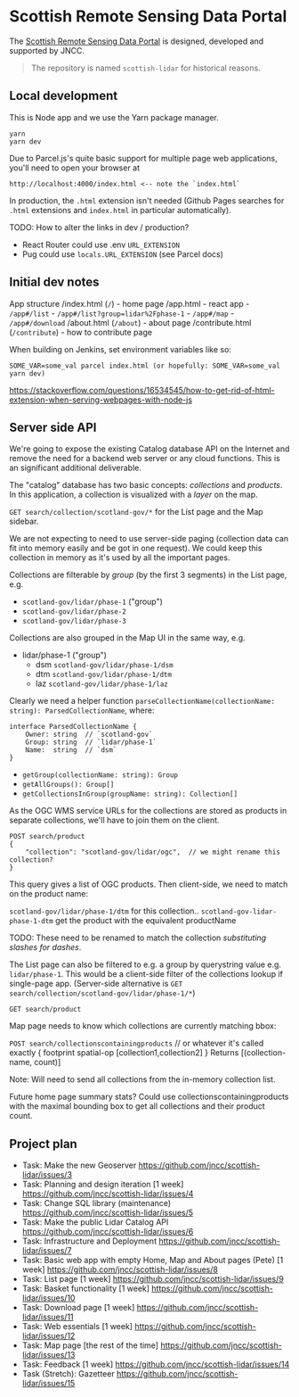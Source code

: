
Scottish Remote Sensing Data Portal
===================================

The [Scottish Remote Sensing Data Portal](https://remotesensingdata.gov.scot/) is designed, developed and supported by JNCC.

> The repository is named `scottish-lidar` for historical reasons.

Local development
-----------------

This is Node app and we use the Yarn package manager.

    yarn
    yarn dev

Due to Parcel.js's quite basic support for multiple page web applications, you'll need to open your browser at

    http://localhost:4000/index.html <-- note the `index.html`

In production, the `.html` extension isn't needed (Github Pages searches for `.html` extensions and `index.html` in particular automatically).

TODO: How to alter the links in dev / production?

- React Router could use .env `URL_EXTENSION`
- Pug could use `locals.URL_EXTENSION` (see Parcel docs)

Initial dev notes
-----------------

App structure
/index.html (`/`) - home page
/app.html         - react app
    - `/app#/list`
    - `/app#/list?group=lidar%2Fphase-1`
    - `/app#/map`
    - `/app#/download`
/about.html (`/about`)      - about page
/contribute.html (`/contribute`) - how to contribute page

When building on Jenkins, set environment variables like so:

    SOME_VAR=some_val parcel index.html (or hopefully: SOME_VAR=some_val yarn dev)



https://stackoverflow.com/questions/16534545/how-to-get-rid-of-html-extension-when-serving-webpages-with-node-js

Server side API
---------------

We're going to expose the existing Catalog database API on the Internet and remove the need for a backend web server or any cloud functions. This is an significant additional deliverable.

The "catalog" database has two basic concepts: *collections* and *products*. In this application, a collection is visualized with a *layer* on the map.

`GET search/collection/scotland-gov/*` for the List page and the Map sidebar.

We are not expecting to need to use server-side paging (collection data can fit into memory easily and be got in one request). We could keep this collection in memory as it's used by all the important pages.

Collections are filterable by *group* (by the first 3 segments) in the List page, e.g.

- `scotland-gov/lidar/phase-1` ("group")
- `scotland-gov/lidar/phase-2`
- `scotland-gov/lidar/phase-3`

Collections are also grouped in the Map UI in the same way, e.g.

- lidar/phase-1 ("group")
  - dsm `scotland-gov/lidar/phase-1/dsm`
  - dtm `scotland-gov/lidar/phase-1/dtm`
  - laz `scotland-gov/lidar/phase-1/laz`

Clearly we need a helper function `parseCollectionName(collectionName: string): ParsedCollectionName`, where:

    interface ParsedCollectionName {
        Owner: string  // `scotland-gov`
        Group: string  // `lidar/phase-1`
        Name:  string  // `dsm`
    }

- `getGroup(collectionName: string): Group`
- `getAllGroups(): Group[]`
- `getCollectionsInGroup(groupName: string): Collection[]`

As the OGC WMS service URLs for the collections are stored as products in separate collections, we'll have to join them on the client.

    POST search/product
    {
        "collection": "scotland-gov/lidar/ogc",  // we might rename this collection?
    }

This query gives a list of OGC products. Then client-side, we need to match on the product name:

`scotland-gov/lidar/phase-1/dtm` for this collection..
`scotland-gov-lidar-phase-1-dtm` get the product with the equivalent productName

TODO: These need to be renamed to match the collection *substituting slashes for dashes*.

The List page can also be filtered to e.g. a group by querystring value e.g. `lidar/phase-1`.
This would be a client-side filter of the collections lookup if single-page app.
(Server-side alternative is `GET search/collection/scotland-gov/lidar/phase-1/*`)

`GET search/product`

Map page needs to know which collections are currently matching bbox:

`POST search/collectionscontainingproducts` // or whatever it's called exactly
    {
        footprint
        spatial-op
        [collection1,collection2]
    }
Returns [(collection-name, count)]

Note: Will need to send all collections from the in-memory collection list.

Future home page summary stats?
Could use collectionscontainingproducts with the maximal bounding box to get all collections and their product count.

Project plan
------------

- Task: Make the new Geoserver https://github.com/jncc/scottish-lidar/issues/3
- Task: Planning and design iteration [1 week] https://github.com/jncc/scottish-lidar/issues/4
- Task: Change SQL library (maintenance) https://github.com/jncc/scottish-lidar/issues/5
- Task: Make the public Lidar Catalog API https://github.com/jncc/scottish-lidar/issues/6
- Task: Infrastructure and Deployment https://github.com/jncc/scottish-lidar/issues/7
- Task: Basic web app with empty Home, Map and About pages (Pete) [1 week] https://github.com/jncc/scottish-lidar/issues/8
- Task: List page [1 week] https://github.com/jncc/scottish-lidar/issues/9
- Task: Basket functionality [1 week] https://github.com/jncc/scottish-lidar/issues/10
- Task: Download page [1 week] https://github.com/jncc/scottish-lidar/issues/11
- Task: Web essentials [1 week] https://github.com/jncc/scottish-lidar/issues/12
- Task: Map page [the rest of the time] https://github.com/jncc/scottish-lidar/issues/13
- Task: Feedback [1 week] https://github.com/jncc/scottish-lidar/issues/14
- Task (Stretch): Gazetteer https://github.com/jncc/scottish-lidar/issues/15
